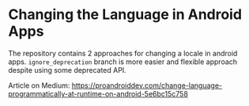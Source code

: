 # Changing the Language in Android Apps

The repository contains 2 approaches for changing a locale in android apps.
`ignore_deprecation` branch is more easier and flexible approach despite using some deprecated API.

Article on Medium:
https://proandroiddev.com/change-language-programmatically-at-runtime-on-android-5e6bc15c758
